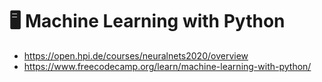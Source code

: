# :desktop_computer: Machine Learning with Python

* https://open.hpi.de/courses/neuralnets2020/overview
* https://www.freecodecamp.org/learn/machine-learning-with-python/
